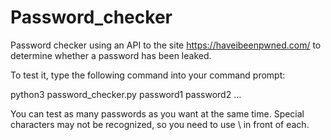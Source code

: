 # Password_checker
Password checker using an API to the site https://haveibeenpwned.com/ to determine whether a password has been leaked.

To test it, type the following command into your command prompt:

python3 password_checker.py password1 password2 ...

You can test as many passwords as you want at the same time. Special characters may not be recognized, so you need to use \ in front of each. 

